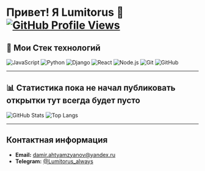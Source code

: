 # Привет! Я Lumitorus 👋[![GitHub Profile Views](https://komarev.com/ghpvc/?username=Lumitorus&color=blue)](https://github.com/Lumitorus)

## 🔧 Мои Стек технологий

![JavaScript](https://img.shields.io/badge/JavaScript-FFFFFF?style=for-the-badge&logo=JavaScript)
![Python](https://img.shields.io/badge/Python-306998?style=for-the-badge&logo=Python)
![Django](https://img.shields.io/badge/Django-092E20?style=for-the-badge&logo=Django)
![React](https://img.shields.io/badge/React-61DAFB?style=for-the-badge&logo=React)
![Node.js](https://img.shields.io/badge/Node.js-43853D?style=for-the-badge&logo=Node.js)
![Git](https://img.shields.io/badge/Git-F05032?style=for-the-badge&logo=Git)
![GitHub](https://img.shields.io/badge/GitHub-181717?style=for-the-badge&logo=GitHub)

---

## 📊 Статистика пока не начал публиковать открытки тут всегда будет пусто

![GitHub Stats](https://github-readme-stats.vercel.app/api?username=Lumitorus&show_icons=true&theme=dracula)
![Top Langs](https://github-readme-stats.vercel.app/api/top-langs/?username=Lumitorus&layout=compact&theme=dracula)

---

## Контактная информация

- **Email:** [damir.ahtyamzyanov@yandex.ru](mailto:damir.ahtyamzyanov@yandex.ru)
- **Telegram:** [@Lumitorus_always](https://t.me/Lumitorus_always)
